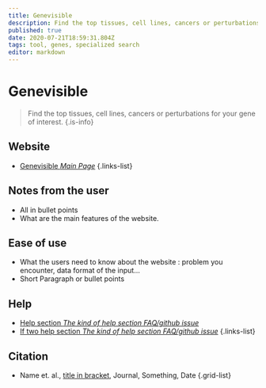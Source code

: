 ```yaml
---
title: Genevisible
description: Find the top tissues, cell lines, cancers or perturbations for your gene of interest.
published: true
date: 2020-07-21T18:59:31.804Z
tags: tool, genes, specialized search
editor: markdown
---
```


# Genevisible

> Find the top tissues, cell lines, cancers or perturbations for your gene of interest.
{.is-info}


## Website

- [Genevisible *Main Page*](https://genevisible.com/search)
{.links-list}


 ## Notes from the user
 
 - All in bullet points
 - What are the main features of the website.

 
 ## Ease of use

- What the users need to know about the website : problem you encounter, data format of the input...
- Short Paragraph or bullet points


## Help

- [Help section *The kind of help section FAQ/github issue*](https://url_of_the_help_page)
- [If two help section *The kind of help section FAQ/github issue*](https://url_of_the_help_page)
{.links-list}


## Citation

- Name et. al., [title in bracket](link_link_to_the_paper_in_parenthesis), Journal, Something, Date
{.grid-list}
